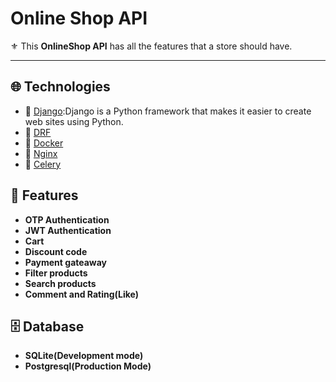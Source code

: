 # Online Shop API

⚜️ This **OnlineShop API** has all the features that a store should have.

---

## 🌐 Technologies

- 💠 [Django](https://www.djangoproject.com/):Django is a Python framework that makes it easier to create web sites using Python.
- 💠 [DRF](https://www.django-rest-framework.org/)
- 💠 [Docker](https://www.docker.com/)
- 💠 [Nginx](https://nginx.org/)
- 💠 [Celery](https://docs.celeryq.dev/en/stable/)

## 🚀 Features

- **OTP Authentication**
- **JWT Authentication**
- **Cart**
- **Discount code**
- **Payment gateaway**
- **Filter products**
- **Search products**
- **Comment and Rating(Like)**

## 🗄️ Database

- **SQLite(Development mode)**
- **Postgresql(Production Mode)**
